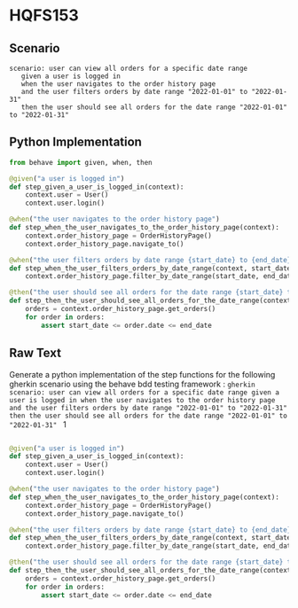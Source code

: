 # HQFS153
## Scenario
```gherkin
scenario: user can view all orders for a specific date range 
   given a user is logged in 
   when the user navigates to the order history page 
   and the user filters orders by date range "2022-01-01" to "2022-01-31" 
   then the user should see all orders for the date range "2022-01-01" to "2022-01-31"
```


## Python Implementation
```python
from behave import given, when, then

@given("a user is logged in")
def step_given_a_user_is_logged_in(context):
    context.user = User()
    context.user.login()

@when("the user navigates to the order history page")
def step_when_the_user_navigates_to_the_order_history_page(context):
    context.order_history_page = OrderHistoryPage()
    context.order_history_page.navigate_to()

@when("the user filters orders by date range {start_date} to {end_date}")
def step_when_the_user_filters_orders_by_date_range(context, start_date, end_date):
    context.order_history_page.filter_by_date_range(start_date, end_date)

@then("the user should see all orders for the date range {start_date} to {end_date}")
def step_then_the_user_should_see_all_orders_for_the_date_range(context, start_date, end_date):
    orders = context.order_history_page.get_orders()
    for order in orders:
        assert start_date <= order.date <= end_date
```


## Raw Text
Generate a python implementation of the step functions for the following gherkin scenario using the behave bdd testing framework : ```gherkin scenario: user can view all orders for a specific date range given a user is logged in when the user navigates to the order history page and the user filters orders by date range "2022-01-01" to "2022-01-31" then the user should see all orders for the date range "2022-01-01" to "2022-01-31" ``` 1



```python from behave import given, when, then

@given("a user is logged in")
def step_given_a_user_is_logged_in(context):
    context.user = User()
    context.user.login()

@when("the user navigates to the order history page")
def step_when_the_user_navigates_to_the_order_history_page(context):
    context.order_history_page = OrderHistoryPage()
    context.order_history_page.navigate_to()

@when("the user filters orders by date range {start_date} to {end_date}")
def step_when_the_user_filters_orders_by_date_range(context, start_date, end_date):
    context.order_history_page.filter_by_date_range(start_date, end_date)

@then("the user should see all orders for the date range {start_date} to {end_date}")
def step_then_the_user_should_see_all_orders_for_the_date_range(context, start_date, end_date):
    orders = context.order_history_page.get_orders()
    for order in orders:
        assert start_date <= order.date <= end_date
```
